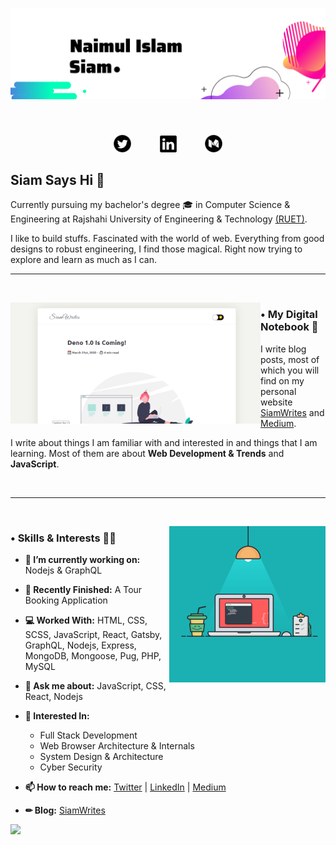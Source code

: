# ![header](https://github.com/Naimul-Islam-Siam/Naimul-Islam-Siam/blob/master/images/Naimul%20Islam.png)

<br>
<p align="center">
   <a href="https://twitter.com/NaimulIslamSiam"><img height="28" src="https://github.com/Naimul-Islam-Siam/Naimul-Islam-Siam/blob/master/images/icons/32/twitter_round.png"></a>&emsp;&emsp;&emsp;
   <a href="https://www.linkedin.com/in/naimulislamsiam/"><img height="27" src="https://github.com/Naimul-Islam-Siam/Naimul-Islam-Siam/blob/master/images/icons/32/linkedin.png"></a>&emsp;&emsp;&emsp;
   <a href="https://medium.com/@NaimulIslamSiam"><img height="28" src="https://github.com/Naimul-Islam-Siam/Naimul-Islam-Siam/blob/master/images/icons/32/medium_round.png"></a>
</p>

## Siam Says Hi 👋

Currently pursuing my bachelor's degree 🎓 in Computer Science & Engineering at Rajshahi University of Engineering & Technology [(RUET)](https://www.ruet.ac.bd/).

I like to build stuffs. Fascinated with the world of web. Everything from good designs to robust engineering, I find those magical. Right now trying to explore and learn as much as I can.

---

<br>

<p>
  <a href="https://siamwrites.netlify.app/deno-1.0-is-coming/"><img width="400" align='left' src="https://github.com/Naimul-Islam-Siam/Naimul-Islam-Siam/blob/master/images/blogpost-screen-2.png"></a>
</p>

### • My Digital Notebook 📝

I write blog posts, most of which you will find on my personal website [SiamWrites](https://siamwrites.netlify.app/) and [Medium](https://medium.com/@NaimulIslamSiam).

I write about things I am familiar with and interested in and things that I am learning. Most of them are about **Web Development & Trends** and **JavaScript**.

<br>

---

<br>

<p>
   <img height="250" align='right' src="https://github.com/Naimul-Islam-Siam/Naimul-Islam-Siam/blob/master/images/coding.png">
</p>

### • Skills & Interests 👨‍💻

- **🔭 I’m currently working on:** Nodejs & GraphQL
- **🏁 Recently Finished:** A Tour Booking Application
- **💻 Worked With:** HTML, CSS, SCSS, JavaScript, React, Gatsby, GraphQL, Nodejs, Express, MongoDB, Mongoose, Pug, PHP, MySQL
- **💬 Ask me about:** JavaScript, CSS, React, Nodejs
- **💝 Interested In:**

  - Full Stack Development
  - Web Browser Architecture & Internals
  - System Design & Architecture
  - Cyber Security

- **📫 How to reach me:** [Twitter](https://twitter.com/NaimulIslamSiam) | [LinkedIn](https://www.linkedin.com/in/naimulislamsiam/) | [Medium](https://medium.com/@NaimulIslamSiam)
- **✏ Blog:** [SiamWrites](https://siamwrites.netlify.app/)


![](https://komarev.com/ghpvc/?username=Naimul-Islam-Siam&color=brightgreen&style=plastic)
